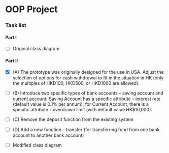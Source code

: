 # OOP Project
### Task list
#### Part I
- [ ] Original class diagram

#### Part II
- [x] (A) The prototype was originally designed for the use in USA. Adjust the selection of options for cash withdrawal to fit in the situation in HK (only the multiples of HKD100, HKD500, or HKD1000 are allowed).

- [ ] (B) Introduce two specific types of bank accounts – saving account and current account: Saving Account has a specific attribute – interest rate (default value is 0.1% per annum); for Current Account, there is a specific attribute - overdrawn limit (with default value HK$10,000).

- [ ] (C) Remove the deposit function from the existing system

- [ ] (D) Add a new function – transfer (for transferring fund from one bank account to another bank account)

- [ ] Modified class diagram
